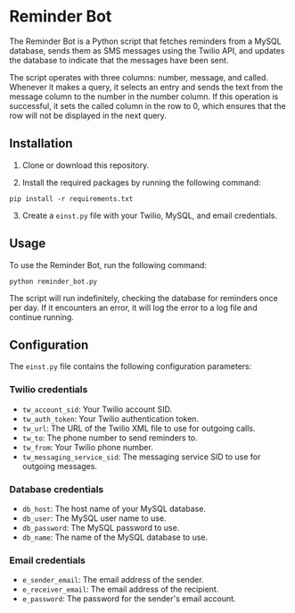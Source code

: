 # Reminder Bot

The Reminder Bot is a Python script that fetches reminders from a MySQL database, sends them as SMS messages using the Twilio API, and updates the database to indicate that the messages have been sent.

The script operates with three columns: number, message, and called. Whenever it makes a query, it selects an entry and sends the text from the message column to the number in the number column. If this operation is successful, it sets the called column in the row to 0, which ensures that the row will not be displayed in the next query.


## Installation

1. Clone or download this repository.

2. Install the required packages by running the following command: 

`pip install -r requirements.txt`

3. Create a `einst.py` file with your Twilio, MySQL, and email credentials.

## Usage

To use the Reminder Bot, run the following command:

`python reminder_bot.py`

The script will run indefinitely, checking the database for reminders once per day. If it encounters an error, it will log the error to a log file and continue running.

## Configuration

The `einst.py` file contains the following configuration parameters:

### Twilio credentials

- `tw_account_sid`: Your Twilio account SID.
- `tw_auth_token`: Your Twilio authentication token.
- `tw_url`: The URL of the Twilio XML file to use for outgoing calls.
- `tw_to`: The phone number to send reminders to.
- `tw_from`: Your Twilio phone number.
- `tw_messaging_service_sid`: The messaging service SID to use for outgoing messages.

### Database credentials

- `db_host`: The host name of your MySQL database.
- `db_user`: The MySQL user name to use.
- `db_password`: The MySQL password to use.
- `db_name`: The name of the MySQL database to use.

### Email credentials

- `e_sender_email`: The email address of the sender.
- `e_receiver_email`: The email address of the recipient.
- `e_password`: The password for the sender's email account.



